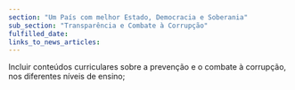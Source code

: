 ```yaml
---
section: "Um País com melhor Estado, Democracia e Soberania"
sub_section: "Transparência e Combate à Corrupção"
fulfilled_date:
links_to_news_articles:
---
```


Incluir conteúdos curriculares sobre a prevenção e o combate à corrupção, nos diferentes níveis de ensino;